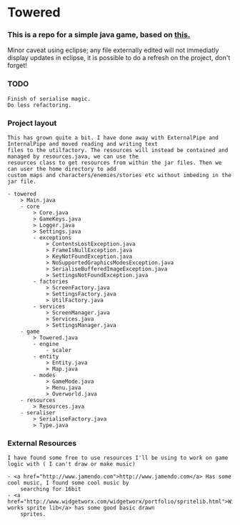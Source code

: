 Towered
=======
### This is a repo for a simple java game, based on <a href="http://towered.blogspot.com">this.</a>

Minor caveat using eclipse; any file externally edited will not immediatly display updates in eclipse, it is possible to
do a refresh on the project, don't forget!

### TODO

    Finish of serialise magic.
    Do less refactoring.

### Project layout
    
    This has grown quite a bit. I have done away with ExternalPipe and InternalPipe and moved reading and writing text
    files to the utilfactory. The resources will instead be contained and managed by resources.java, we can use the
    resources class to get resources from within the jar files. Then we can user the home directory to add
    custom maps and characters/enemies/stories etc without imbeding in the jar file.

    - towered
        > Main.java
        - core
            > Core.java
            > GameKeys.java
            > Logger.java
            > Settings.java
            - exceptions
                > ContentsLostException.java
                > FrameIsNullException.java
                > KeyNotFoundException.java
                > NoSupportedGraphicsModesException.java
                > SerialiseBufferedImageException.java
                > SettingsNotFoundException.java
            - factories
                > ScreenFactory.java
                > SettingsFactory.java
                > UtilFactory.java
            - services
                > ScreenManager.java
                > Services.java
                > SettingsManager.java
        - game
            > Towered.java
            - engine
                - scaler
            - entity
                > Entity.java
                > Map.java
            - modes
                > GameMode.java
                > Menu.java
                > Overworld.java
        - resources
            > Resources.java
        - seraliser
            > SerialiseFactory.java
            > Type.java
 
### External Resources

    I have found some free to use resources I'll be using to work on game logic with ( I can't draw or make music)
    
    - <a href="http://www.jamendo.com">http://www.jamendo.com</a> Has some cool music, I found some cool music by
        searching for 16bit
    - <a href="http://www.widgetworx.com/widgetworx/portfolio/spritelib.html">Widget works sprite lib</a> has some good basic drawn
        sprites.
        